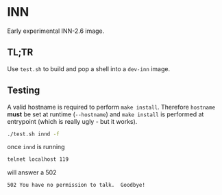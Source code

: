 # INN

Early experimental INN-2.6 image.

## TL;TR

Use `test.sh` to build and pop a shell into a `dev-inn` image.

## Testing

A valid hostname is required to perform `make install`. Therefore `hostname`
**must** be set at runtime (`--hostname`) and `make install` is performed at
entrypoint (which is really ugly - but it works).

```bash
./test.sh innd -f
```
once `innd` is running
```bash
telnet localhost 119
```
will answer a 502
```
502 You have no permission to talk.  Goodbye!
```
